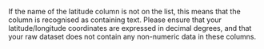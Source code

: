 If the name of the latitude column is not on the list, this means that the column is recognised as containing text. Please ensure that your latitude/longitude coordinates are expressed in decimal degrees, and that your raw dataset does not contain any non-numeric data in these columns.
